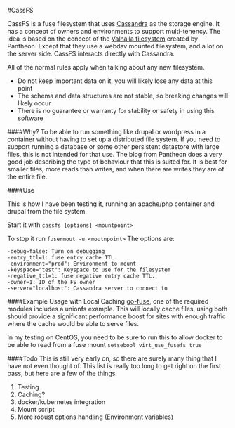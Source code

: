 #CassFS

CassFS is a fuse filesystem that uses [Cassandra](http://cassandra.apache.org/) as the storage engine.  It has a concept of owners and environments to support multi-tenency.  The idea is based on the concept of the [Valhalla filesystem](https://pantheon.io/blog/inside-pantheon-valhalla-filesystem) created by Pantheon.  Except that they use a webdav mounted filesystem, and a lot on the server side.  CassFS interacts directly with Cassandra.

All of the normal rules apply when talking about any new filesystem.

* Do not keep important data on it, you will likely lose any data at this point
* The schema and data structures are not stable, so breaking changes will likely occur
* There is no guarantee or warranty for stability or safety in using this software

####Why?
To be able to run something like drupal or wordpress in a container without having to set up a distributed file system.  If you need to support running a database or some other persistent datastore with large files, this is not intended for that use.  The blog from Pantheon does a very good job describing the type of behaviour that this is suited for.  It is best for smaller files, more reads than writes, and when there are writes they are of the entire file.

####Use

This is how I have been testing it, running an apache/php container and drupal from the file system.  

Start it with `cassfs [options] <mountpoint>`

To stop it run `fusermout -u <moutnpoint>`
The options are:
```
-debug=false: Turn on debugging
-entry_ttl=1: fuse entry cache TTL.
-environment="prod": Environment to mount
-keyspace="test": Keyspace to use for the filesystem
-negative_ttl=1: fuse negative entry cache TTL.
-owner=1: ID of the FS owner
-server="localhost": Cassandra server to connect to
```

####Example Usage with Local Caching
[go-fuse](https://github.com/hanwen/go-fuse), one of the required modules includes a unionfs example.  This will locally cache files, using both should provide a significant performance boost for sites with enough traffic where the cache would be able to serve files.  

In my testing on CentOS, you need to be sure to run this to allow docker to be able to read from a fuse mount
`setsebool virt_use_fusefs true`

####Todo
This is still very early on, so there are surely many thing that I have not even thought of.  This list is really too long to get right on the first pass, but here are a few of the things.
1. Testing
2. Caching?
3. docker/kubernetes integration
4. Mount script
5. More robust options handling (Environment variables)
